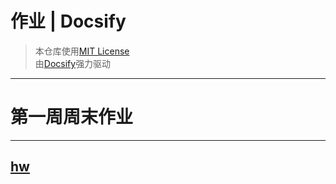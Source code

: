 # 作业 | Docsify #
> 本仓库使用[MIT License](https://raw.githubusercontent.com/CMSZ002/hw/main/LICENSE)  
> 由[Docsify](https://docsify.js.org/)强力驱动
-----
# 第一周周末作业 #
-----
[hw](../hw/1.md ':include :type=markdown')
-----
